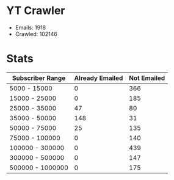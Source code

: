 # YT Crawler
- Emails: 1918
- Crawled: 102146

# Stats
| Subscriber Range  | Already Emailed | Not Emailed |
|-------|-------|-------|
| 5000 - 15000 | 0 | 366 |
| 15000 - 25000 | 0 | 185 |
| 25000 - 35000 | 47 | 80 |
| 35000 - 50000 | 148 | 31 |
| 50000 - 75000 | 25 | 135 |
| 75000 - 100000 | 0 | 140 |
| 100000 - 300000 | 0 | 439 |
| 300000 - 500000 | 0 | 147 |
| 500000 - 1000000 | 0 | 175 |
